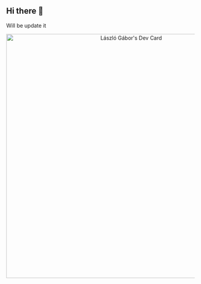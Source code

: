 ## Hi there 👋

Will be update it

<!--
**LaciG/LaciG** is a ✨ _special_ ✨ repository because its `README.md` (this file) appears on your GitHub profile.

Here are some ideas to get you started:

- 🔭 I’m currently working on ...
- 🌱 I’m currently learning ...
- 👯 I’m looking to collaborate on ...
- 🤔 I’m looking for help with ...
- 💬 Ask me about ...
- 📫 How to reach me: ...
- 😄 Pronouns: ...
- ⚡ Fun fact: ...
-->
<center>
  <img src="https://api.daily.dev/devcards/v2/t1zlfO2lGw8pWJuYSbkyf.png?type=wide&r=abu" width="652" alt="László Gábor's Dev Card"/>
</center>
